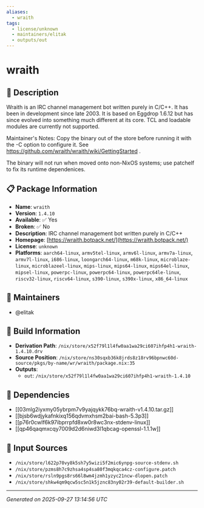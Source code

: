 ```yaml
---
aliases:
  - wraith
tags:
  - license/unknown
  - maintainers/elitak
  - outputs/out
---
```


# wraith

## 📝 Description

Wraith is an IRC channel management bot written purely in C/C++. It has
been in development since late 2003. It is based on Eggdrop 1.6.12 but has
since evolved into something much different at its core. TCL and loadable
modules are currently not supported.

Maintainer's Notes:
Copy the binary out of the store before running it with the -C option to
configure it. See https://github.com/wraith/wraith/wiki/GettingStarted .

The binary will not run when moved onto non-NixOS systems; use patchelf
to fix its runtime dependenices.


## 📋 Package Information

- **Name**: `wraith`
- **Version**: `1.4.10`
- **Available**: ✅ Yes
- **Broken**: ✅ No
- **Description**: IRC channel management bot written purely in C/C++
- **Homepage**: [https://wraith.botpack.net/](https://wraith.botpack.net/)
- **License**: `unknown`
- **Platforms**: `aarch64-linux`, `armv5tel-linux`, `armv6l-linux`, `armv7a-linux`, `armv7l-linux`, `i686-linux`, `loongarch64-linux`, `m68k-linux`, `microblaze-linux`, `microblazeel-linux`, `mips-linux`, `mips64-linux`, `mips64el-linux`, `mipsel-linux`, `powerpc-linux`, `powerpc64-linux`, `powerpc64le-linux`, `riscv32-linux`, `riscv64-linux`, `s390-linux`, `s390x-linux`, `x86_64-linux`
## 👥 Maintainers

- @elitak


## 🔧 Build Information

- **Derivation Path**: `/nix/store/x52f79l1l4fw0aa1wa29ci607ihfp4h1-wraith-1.4.10.drv`
- **Source Position**: `/nix/store/ns30sqxb36k8jrds8z18rv96bpnwc60d-source/pkgs/by-name/wr/wraith/package.nix:35`
- **Outputs**:
  - `out`:  `/nix/store/x52f79l1l4fw0aa1wa29ci607ihfp4h1-wraith-1.4.10`

## 🔗 Dependencies

- [[03mlg2iyxmy05ybrpm7v9yajqykk76bq-wraith-v1.4.10.tar.gz]]
- [[bjsb6wdjykafnkixq156qdvmxhsm2bai-bash-5.3p3]]
- [[p76r0cwlf6k97ibprrpfd8xw0r8wc3nx-stdenv-linux]]
- [[qp46qaqmxcqy7009d2d6niwd3l1qbcag-openssl-1.1.1w]]

## 📁 Input Sources

- `/nix/store/l622p70vy8k5sh7y5wizi5f2mic6ynpg-source-stdenv.sh`
- `/nix/store/pzms8h7c9zhsa4sp4sa80f3mqkqca4cz-configure.patch`
- `/nix/store/rsln9pgs8rs66l8wm4jzmh1yzyc21ncw-dlopen.patch`
- `/nix/store/shkw4qm9qcw5sc5n1k5jznc83ny02r39-default-builder.sh`

---
*Generated on 2025-09-27 13:14:56 UTC*
